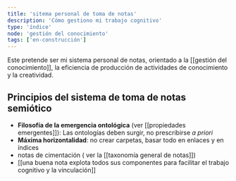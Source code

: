 ```yaml
---
title: 'sitema personal de toma de notas'
description: 'Cómo gestiono mi trabajo cognitivo'
type: 'índice'
node: 'gestión del conocimiento'
tags: ['en-construcción']
---
```


Este pretende ser mi sistema personal de notas, orientado a la [[gestión del conocimiento]], la eficiencia de producción de actividades de conocimiento y la creatividad.

## Principios del sistema de toma de notas semiótico
 
- **Filosofía de la emergencia ontológica** (ver [[propiedades emergentes]]): Las ontologías deben surgir, no prescribirse *a priori*
- **Máxima horizontalidad**: no crear carpetas, basar todo en enlaces y en índices
- notas de cimentación ( ver la [[taxonomía general de notas]])
- [[una buena nota explota todos sus componentes para facilitar el trabajo cognitivo y la vinculación]]